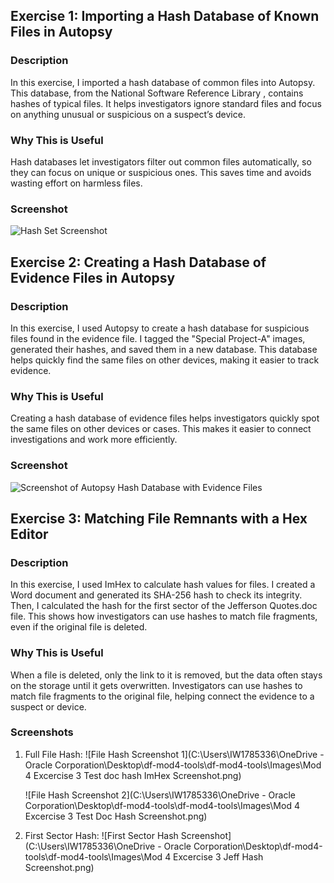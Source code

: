 ## Exercise 1: Importing a Hash Database of Known Files in Autopsy
### Description
In this exercise, I imported a hash database of common files into Autopsy. This database, from the National Software Reference Library , contains hashes of typical files. It helps investigators ignore standard files and focus on anything unusual or suspicious on a suspect’s device.
### Why This is Useful
Hash databases let investigators filter out common files automatically, so they can focus on unique or suspicious ones. This saves time and avoids wasting effort on harmless files.
### Screenshot
![Hash Set Screenshot](Images/Mod%204%20Excercise%201%20Screenshot.png")

## Exercise 2: Creating a Hash Database of Evidence Files in Autopsy
### Description
In this exercise, I used Autopsy to create a hash database for suspicious files found in the evidence file. I tagged the "Special Project-A" images, generated their hashes, and saved them in a new database. This database helps quickly find the same files on other devices, making it easier to track evidence.
### Why This is Useful
Creating a hash database of evidence files helps investigators quickly spot the same files on other devices or cases. This makes it easier to connect investigations and work more efficiently.

### Screenshot
![Screenshot of Autopsy Hash Database with Evidence Files](Images/Mod%204%20Excercise%202%20Screenshot.png")

## Exercise 3: Matching File Remnants with a Hex Editor
### Description
In this exercise, I used ImHex to calculate hash values for files. I created a Word document and generated its SHA-256 hash to check its integrity. Then, I calculated the hash for the first sector of the Jefferson Quotes.doc file. This shows how investigators can use hashes to match file fragments, even if the original file is deleted.

### Why This is Useful
When a file is deleted, only the link to it is removed, but the data often stays on the storage until it gets overwritten. Investigators can use hashes to match file fragments to the original file, helping connect the evidence to a suspect or device.

### Screenshots
1. Full File Hash:
   ![File Hash Screenshot 1](C:\Users\IW1785336\OneDrive - Oracle Corporation\Desktop\df-mod4-tools\df-mod4-tools\Images\Mod 4 Excercise 3 Test doc hash ImHex Screenshot.png)

   ![File Hash Screenshot 2](C:\Users\IW1785336\OneDrive - Oracle Corporation\Desktop\df-mod4-tools\df-mod4-tools\Images\Mod 4 Excercise 3 Test Doc Hash Screenshot.png)

2. First Sector Hash:
   ![First Sector Hash Screenshot](C:\Users\IW1785336\OneDrive - Oracle Corporation\Desktop\df-mod4-tools\df-mod4-tools\Images\Mod 4 Excercise 3 Jeff Hash Screenshot.png)
